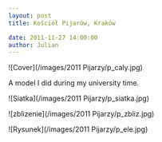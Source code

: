 ```yaml
---
layout: post  
title: Kościół Pijarów, Kraków

date: 2011-11-27 14:00:00
author: Julian
---
```

![Cover](/images/2011 Pijarzy/p_caly.jpg)

<!--excerpt-->

A model I did during my university time. 

![Siatka](/images/2011 Pijarzy/p_siatka.jpg)

![zblizenie](/images/2011 Pijarzy/p_zbliz.jpg)

![Rysunek](/images/2011 Pijarzy/p_ele.jpg)
